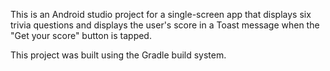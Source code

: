 This is an Android studio project for a single-screen app that displays six trivia questions and displays the user's score in a Toast message when the "Get your score" button is tapped.

This project was built using the Gradle build system.